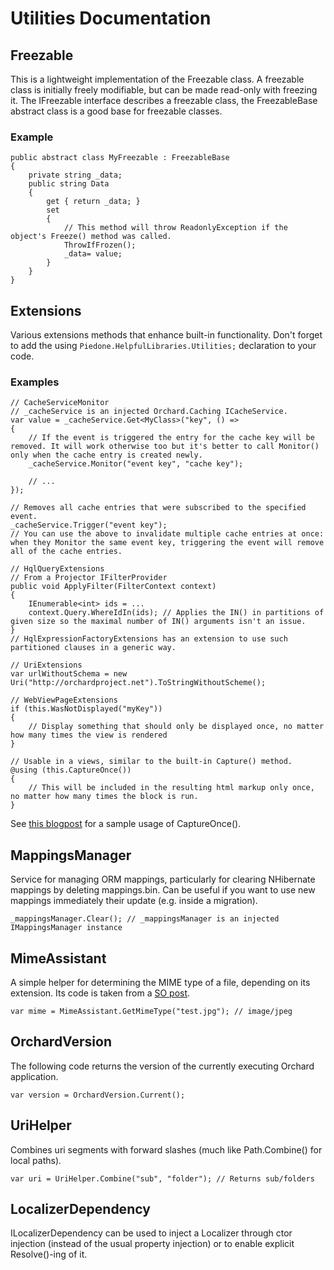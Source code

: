# Utilities Documentation



## Freezable

This is a lightweight implementation of the Freezable class. A freezable class is initially freely modifiable, but can be made read-only with freezing it.
The IFreezable interface describes a freezable class, the FreezableBase abstract class is a good base for freezable classes.

### Example

	public abstract class MyFreezable : FreezableBase
	{
	    private string _data;
	    public string Data
	    {
	        get { return _data; }
	        set
	        {
	            // This method will throw ReadonlyException if the object's Freeze() method was called.
	            ThrowIfFrozen();
	            _data= value;
	        }
	    }
	}


## Extensions

Various extensions methods that enhance built-in functionality. Don't forget to add the using `Piedone.HelpfulLibraries.Utilities;` declaration to your code.

### Examples

	// CacheServiceMonitor
	// _cacheService is an injected Orchard.Caching ICacheService.
	var value = _cacheService.Get<MyClass>("key", () => 
	{
	    // If the event is triggered the entry for the cache key will be removed. It will work otherwise too but it's better to call Monitor() only when the cache entry is created newly.
	    _cacheService.Monitor("event key", "cache key");
	
	    // ...
	});
	
	// Removes all cache entries that were subscribed to the specified event.
	_cacheService.Trigger("event key");
	// You can use the above to invalidate multiple cache entries at once: when they Monitor the same event key, triggering the event will remove all of the cache entries.
	
	// HqlQueryExtensions
	// From a Projector IFilterProvider
	public void ApplyFilter(FilterContext context)
	{
	    IEnumerable<int> ids = ...
	    context.Query.WhereIdIn(ids); // Applies the IN() in partitions of given size so the maximal number of IN() arguments isn't an issue.
	}
	// HqlExpressionFactoryExtensions has an extension to use such partitioned clauses in a generic way.
	
	// UriExtensions
	var urlWithoutSchema = new Uri("http://orchardproject.net").ToStringWithoutScheme();
	
	// WebViewPageExtensions
	if (this.WasNotDisplayed("myKey"))
	{
	    // Display something that should only be displayed once, no matter how many times the view is rendered
	}
	
	// Usable in a views, similar to the built-in Capture() method.
	@using (this.CaptureOnce())
	{
	    // This will be included in the resulting html markup only once, no matter how many times the block is run.
	}

See [this blogpost](https://english.orchardproject.hu/blog/making-sure-your-inline-script-is-only-incuded-once-when-multiple-content-items-are-listed) for a sample usage of CaptureOnce().


## MappingsManager

Service for managing ORM mappings, particularly for clearing NHibernate mappings by deleting mappings.bin. Can be useful if you want to use new mappings immediately their update (e.g. inside a migration).

	_mappingsManager.Clear(); // _mappingsManager is an injected IMappingsManager instance


## MimeAssistant

A simple helper for determining the MIME type of a file, depending on its extension. Its code is taken from a [SO post](http://stackoverflow.com/a/7161265/220230).

	var mime = MimeAssistant.GetMimeType("test.jpg"); // image/jpeg

## OrchardVersion

The following code returns the version of the currently executing Orchard application.

	var version = OrchardVersion.Current();
 
## UriHelper

Combines uri segments with forward slashes (much like Path.Combine() for local paths).

	var uri = UriHelper.Combine("sub", "folder"); // Returns sub/folders


## LocalizerDependency

ILocalizerDependency can be used to inject a Localizer through ctor injection (instead of the usual property injection) or to enable explicit Resolve<T>()-ing of it.